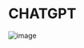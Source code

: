 # CHATGPT
![image](https://github.com/guiddealmd/CHATGPT/assets/125220755/861a6dbc-394b-4855-a545-21ab6890222e)

